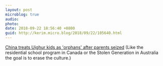 ```yaml
---
layout: post
microblog: true
audio: 
photo: 
date: 2018-09-22 18:56:40 +0800
guid: http://kerim.micro.blog/2018/09/22/105640.html
---
```

[China treats Uighur kids as 'orphans' after parents seized](https://apnews.com/903a97b7c62a47b98553b6f422827dd7) (Like the residential school program in Canada or the Stolen Generation in Australia the goal is to erase the culture.)
